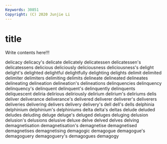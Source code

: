 ```yaml
---
Keywords: 30851
Copyright: (C) 2020 Junjie Li
---
```


# title

Write contents here!!!

delicacy 
delicacy's 
delicate 
delicately 
delicatessen 
delicatessen's 
delicatessens 
delicious 
deliciously 
deliciousness
deliciousness's 
delight 
delight's 
delighted 
delightful 
delightfully 
delighting 
delights 
delimit 
delimited
delimiter 
delimiters 
delimiting 
delimits 
delineate 
delineated 
delineates 
delineating 
delineation 
delineation's
delineations 
delinquencies 
delinquency 
delinquency's 
delinquent 
delinquent's 
delinquently 
delinquents 
deliquescent 
deliria
delirious 
deliriously 
delirium 
delirium's 
deliriums 
delis 
deliver 
deliverance 
deliverance's 
delivered
deliverer 
deliverer's 
deliverers 
deliveries 
delivering 
delivers 
delivery 
delivery's 
dell 
dell's
dells 
delphinia 
delphinium 
delphinium's 
delphiniums 
delta 
delta's 
deltas 
delude 
deluded
deludes 
deluding 
deluge 
deluge's 
deluged 
deluges 
deluging 
delusion 
delusion's 
delusions
delusive 
deluxe 
delve 
delved 
delves 
delving 
demagnetisation 
demagnetisation's 
demagnetise 
demagnetised
demagnetises 
demagnetising 
demagogic 
demagogue 
demagogue's 
demagoguery 
demagoguery's 
demagogues 
demagogy 
